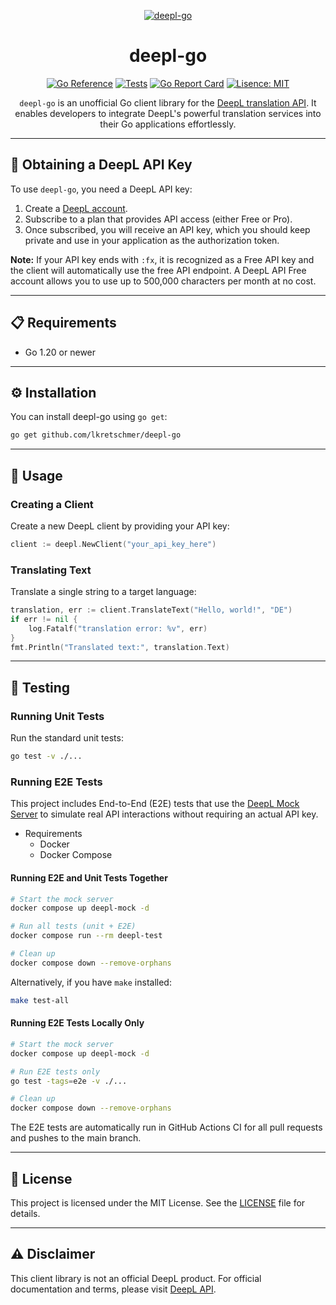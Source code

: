 <!-- markdownlint-disable MD041 MD033 --><div align="center">

[![deepl-go][repo_logo_img]][repo_url]

# deepl-go

[![Go Reference][go_reference_badge]][go_reference_url]
[![Tests][tests_badge]][tests_url]
[![Go Report Card][report_card_badge]][report_card_url]
[![Lisence: MIT][license_badge]][license_url]

`deepl-go` is an unofficial Go client library for the [DeepL translation API][deepl_api_docs]. It enables developers to integrate DeepL's powerful translation services into their Go applications effortlessly.

</div>

---

## 🔑 Obtaining a DeepL API Key

To use `deepl-go`, you need a DeepL API key:

1. Create a [DeepL account][deepl_signup_url].
2. Subscribe to a plan that provides API access (either Free or Pro).
3. Once subscribed, you will receive an API key, which you should keep private and use in your application as the authorization token.

**Note:** If your API key ends with `:fx`, it is recognized as a Free API key and the client will automatically use the free API endpoint.
A DeepL API Free account allows you to use up to 500,000 characters per month at no cost.

---

## 📋 Requirements

- Go 1.20 or newer

---

## ⚙ Installation

You can install deepl-go using `go get`:

```bash
go get github.com/lkretschmer/deepl-go
```

---

## 🚀 Usage

### Creating a Client

Create a new DeepL client by providing your API key:

```go
client := deepl.NewClient("your_api_key_here")
```

### Translating Text

Translate a single string to a target language:

```go
translation, err := client.TranslateText("Hello, world!", "DE")
if err != nil {
    log.Fatalf("translation error: %v", err)
}
fmt.Println("Translated text:", translation.Text)
```

---

## 🧪 Testing

### Running Unit Tests

Run the standard unit tests:

```bash
go test -v ./...
```

### Running E2E Tests

This project includes End-to-End (E2E) tests that use the [DeepL Mock Server](https://github.com/DeepLcom/deepl-mock) to simulate real API interactions without requiring an actual API key.

- Requirements
  - Docker
  - Docker Compose

#### Running E2E and Unit Tests Together

```bash
# Start the mock server
docker compose up deepl-mock -d

# Run all tests (unit + E2E)
docker compose run --rm deepl-test

# Clean up
docker compose down --remove-orphans
```

Alternatively, if you have `make` installed:

```bash
make test-all
```

#### Running E2E Tests Locally Only

```bash
# Start the mock server
docker compose up deepl-mock -d

# Run E2E tests only
go test -tags=e2e -v ./...

# Clean up
docker compose down --remove-orphans
```

The E2E tests are automatically run in GitHub Actions CI for all pull requests and pushes to the main branch.

---

## 📄 License

This project is licensed under the MIT License.
See the [LICENSE][license_url] file for details.

---

## ⚠️ Disclaimer

This client library is not an official DeepL product. For official documentation and terms, please visit [DeepL API][deepl_api_docs].

[repo_url]: https://github.com/lkretschmer/deepl-go
[repo_logo_img]: https://raw.githubusercontent.com/lkretschmer/deepl-go/refs/heads/main/.github/logo.svg
[go_reference_badge]: https://pkg.go.dev/badge/github.com/lkretschmer/deepl-go.svg
[go_reference_url]: https://pkg.go.dev/github.com/lkretschmer/deepl-go
[tests_badge]:https://github.com/lkretschmer/deepl-go/actions/workflows/go.yml/badge.svg
[tests_url]: https://github.com/lkretschmer/deepl-go/actions/workflows/go.yml
[report_card_badge]: https://goreportcard.com/badge/github.com/lkretschmer/deepl-go
[report_card_url]: https://goreportcard.com/report/github.com/lkretschmer/deepl-go
[license_badge]: https://img.shields.io/badge/license-MIT-blueviolet.svg
[license_url]: https://github.com/lkretschmer/deepl-go/blob/main/LICENSE
[deepl_api_docs]: https://developers.deepl.com/docs
[deepl_signup_url]: https://www.deepl.com/en/signup

